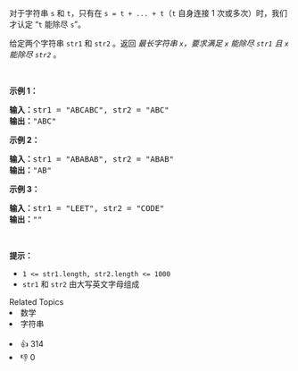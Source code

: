 <p>对于字符串&nbsp;<code>s</code> 和&nbsp;<code>t</code>，只有在&nbsp;<code>s = t + ... + t</code>（<code>t</code> 自身连接 1 次或多次）时，我们才认定&nbsp;“<code>t</code> 能除尽 <code>s</code>”。</p>

<p>给定两个字符串&nbsp;<code>str1</code>&nbsp;和&nbsp;<code>str2</code>&nbsp;。返回 <em>最长字符串&nbsp;<code>x</code>，要求满足&nbsp;<code>x</code> 能除尽 <code>str1</code> 且 <code>x</code> 能除尽 <code>str2</code></em> 。</p>

<p>&nbsp;</p>

<p><strong>示例 1：</strong></p>

<pre>
<strong>输入：</strong>str1 = "ABCABC", str2 = "ABC"
<strong>输出：</strong>"ABC"
</pre>

<p><strong>示例 2：</strong></p>

<pre>
<strong>输入：</strong>str1 = "ABABAB", str2 = "ABAB"
<strong>输出：</strong>"AB"
</pre>

<p><strong>示例 3：</strong></p>

<pre>
<strong>输入：</strong>str1 = "LEET", str2 = "CODE"
<strong>输出：</strong>""
</pre>

<p>&nbsp;</p>

<p><strong>提示：</strong></p>

<ul> 
 <li><code>1 &lt;= str1.length, str2.length &lt;= 1000</code></li> 
 <li><code>str1</code>&nbsp;和&nbsp;<code>str2</code>&nbsp;由大写英文字母组成</li> 
</ul>

<div><div>Related Topics</div><div><li>数学</li><li>字符串</li></div></div><br><div><li>👍 314</li><li>👎 0</li></div>